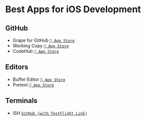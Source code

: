 # Best Apps for iOS Development

## GitHub
- Grape for GitHub [` App Store`](https://itunes.apple.com/app/apple-store/id1371929193)
- Working Copy [` App Store`](https://itunes.apple.com/app/id896694807)
- CodeHub [` App Store`](https://itunes.apple.com/app/id707173885)

## Editors
- Buffer Editor [` App Store`](https://itunes.apple.com/app/id502633252)
- Pretext [` App Store`](https://itunes.apple.com/app/id1347707000)

## Terminals
- iSH [`GitHub (with TestFlight Link)`](https://github.com/tbodt/ish)

